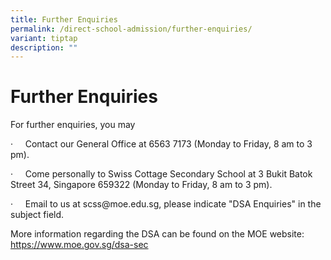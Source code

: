 ```yaml
---
title: Further Enquiries
permalink: /direct-school-admission/further-enquiries/
variant: tiptap
description: ""
---
```

<h1>Further Enquiries&nbsp;</h1>
<p>For further enquiries, you may&nbsp;</p>
<p>·&nbsp;&nbsp;&nbsp;&nbsp; Contact our General Office at 6563 7173 (Monday
to Friday, 8 am to 3 pm).</p>
<p>·&nbsp;&nbsp;&nbsp;&nbsp; Come personally to Swiss Cottage Secondary School
at&nbsp;3 Bukit Batok Street 34, Singapore 659322 (Monday to Friday, 8
am to 3 pm).</p>
<p>·&nbsp;&nbsp;&nbsp;&nbsp; Email to us at&nbsp;<a rel="noopener noreferrer nofollow" target="_blank">scss@moe.edu.sg</a>,
please indicate "DSA Enquiries" in the subject field.&nbsp;</p>
<p>More information regarding the DSA can be found on the MOE website:
<a href="https://www.moe.gov.sg/secondary/dsa" rel="noopener noreferrer nofollow" target="_blank">https://www.moe.gov.sg/dsa-sec</a>
</p>